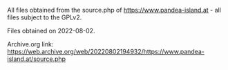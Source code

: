 All files obtained from the source.php  of https://www.pandea-island.at - all files subject to the GPLv2.

Files obtained on 2022-08-02.

Archive.org link: https://web.archive.org/web/20220802194932/https://www.pandea-island.at/source.php